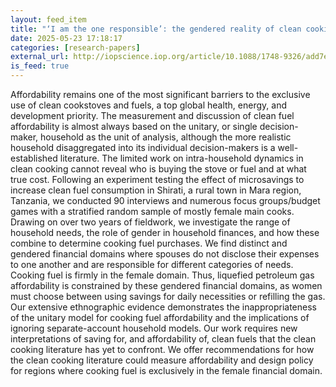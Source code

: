 ```yaml
---
layout: feed_item
title: "‘I am the one responsible’: the gendered reality of clean cooking fuel affordability in Shirati, Tanzania"
date: 2025-05-23 17:18:17
categories: [research-papers]
external_url: http://iopscience.iop.org/article/10.1088/1748-9326/add7ed
is_feed: true
---
```


Affordability remains one of the most significant barriers to the exclusive use of clean cookstoves and fuels, a top global health, energy, and development priority. The measurement and discussion of clean fuel affordability is almost always based on the unitary, or single decision-maker, household as the unit of analysis, although the more realistic household disaggregated into its individual decision-makers is a well-established literature. The limited work on intra-household dynamics in clean cooking cannot reveal who is buying the stove or fuel and at what true cost. Following an experiment testing the effect of microsavings to increase clean fuel consumption in Shirati, a rural town in Mara region, Tanzania, we conducted 90 interviews and numerous focus groups/budget games with a stratified random sample of mostly female main cooks. Drawing on over two years of fieldwork, we investigate the range of household needs, the role of gender in household finances, and how these combine to determine cooking fuel purchases. We find distinct and gendered financial domains where spouses do not disclose their expenses to one another and are responsible for different categories of needs. Cooking fuel is firmly in the female domain. Thus, liquefied petroleum gas affordability is constrained by these gendered financial domains, as women must choose between using savings for daily necessities or refilling the gas. Our extensive ethnographic evidence demonstrates the inappropriateness of the unitary model for cooking fuel affordability and the implications of ignoring separate-account household models. Our work requires new interpretations of saving for, and affordability of, clean fuels that the clean cooking literature has yet to confront. We offer recommendations for how the clean cooking literature could measure affordability and design policy for regions where cooking fuel is exclusively in the female financial domain.
